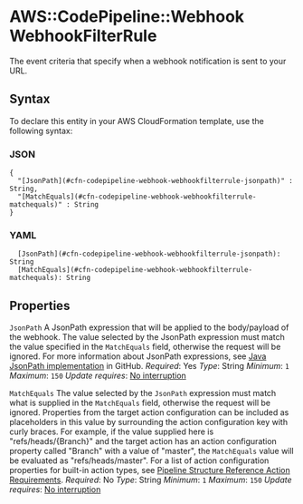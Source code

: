 # AWS::CodePipeline::Webhook WebhookFilterRule<a name="aws-properties-codepipeline-webhook-webhookfilterrule"></a>

The event criteria that specify when a webhook notification is sent to your URL\.

## Syntax<a name="aws-properties-codepipeline-webhook-webhookfilterrule-syntax"></a>

To declare this entity in your AWS CloudFormation template, use the following syntax:

### JSON<a name="aws-properties-codepipeline-webhook-webhookfilterrule-syntax.json"></a>

```
{
  "[JsonPath](#cfn-codepipeline-webhook-webhookfilterrule-jsonpath)" : String,
  "[MatchEquals](#cfn-codepipeline-webhook-webhookfilterrule-matchequals)" : String
}
```

### YAML<a name="aws-properties-codepipeline-webhook-webhookfilterrule-syntax.yaml"></a>

```
  [JsonPath](#cfn-codepipeline-webhook-webhookfilterrule-jsonpath): String
  [MatchEquals](#cfn-codepipeline-webhook-webhookfilterrule-matchequals): String
```

## Properties<a name="aws-properties-codepipeline-webhook-webhookfilterrule-properties"></a>

`JsonPath`  <a name="cfn-codepipeline-webhook-webhookfilterrule-jsonpath"></a>
A JsonPath expression that will be applied to the body/payload of the webhook\. The value selected by the JsonPath expression must match the value specified in the `MatchEquals` field, otherwise the request will be ignored\. For more information about JsonPath expressions, see [Java JsonPath implementation](https://github.com/json-path/JsonPath) in GitHub\.
*Required*: Yes
*Type*: String
*Minimum*: `1`
*Maximum*: `150`
*Update requires*: [No interruption](https://docs.aws.amazon.com/AWSCloudFormation/latest/UserGuide/using-cfn-updating-stacks-update-behaviors.html#update-no-interrupt)

`MatchEquals`  <a name="cfn-codepipeline-webhook-webhookfilterrule-matchequals"></a>
The value selected by the `JsonPath` expression must match what is supplied in the `MatchEquals` field, otherwise the request will be ignored\. Properties from the target action configuration can be included as placeholders in this value by surrounding the action configuration key with curly braces\. For example, if the value supplied here is "refs/heads/\{Branch\}" and the target action has an action configuration property called "Branch" with a value of "master", the `MatchEquals` value will be evaluated as "refs/heads/master"\. For a list of action configuration properties for built\-in action types, see [Pipeline Structure Reference Action Requirements](https://docs.aws.amazon.com/codepipeline/latest/userguide/reference-pipeline-structure.html#action-requirements)\.
*Required*: No
*Type*: String
*Minimum*: `1`
*Maximum*: `150`
*Update requires*: [No interruption](https://docs.aws.amazon.com/AWSCloudFormation/latest/UserGuide/using-cfn-updating-stacks-update-behaviors.html#update-no-interrupt)
